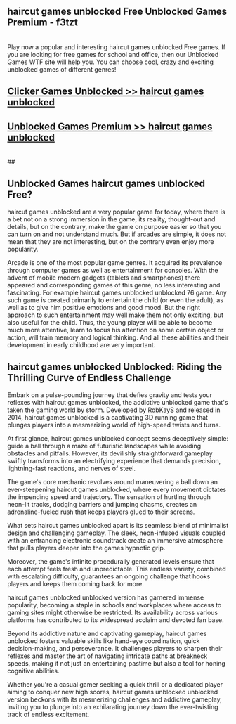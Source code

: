 ## haircut games unblocked Free Unblocked Games Premium - f3tzt <br>
<br>
Play now a popular and interesting haircut games unblocked Free games. If you are looking for free games for school and office, then our Unblocked Games WTF site will help you. You can choose cool, crazy and exciting unblocked games of different genres!


##  [Clicker Games Unblocked >> haircut games unblocked](http://freeplayer.one?title=haircut_games_unblocked&ref=05)

##  [Unblocked Games Premium >> haircut games unblocked](http://freeplayer.one?title=haircut_games_unblocked&ref=05)
  <br>
  ##



## Unblocked Games haircut games unblocked Free?

haircut games unblocked are a very popular game for today, where there is a bet not on a strong immersion in the game, its reality, thought-out and details, but on the contrary, make the game on purpose easier so that you can turn on and not understand much. But if arcades are simple, it does not mean that they are not interesting, but on the contrary even enjoy more popularity.

Arcade is one of the most popular game genres. It acquired its prevalence through computer games as well as entertainment for consoles. With the advent of mobile modern gadgets (tablets and smartphones) there appeared and corresponding games of this genre, no less interesting and fascinating. For example haircut games unblocked unblocked 76 game. Any such game is created primarily to entertain the child (or even the adult), as well as to give him positive emotions and good mood. But the right approach to such entertainment may well make them not only exciting, but also useful for the child. Thus, the young player will be able to become much more attentive, learn to focus his attention on some certain object or action, will train memory and logical thinking. And all these abilities and their development in early childhood are very important.

##  haircut games unblocked Unblocked: Riding the Thrilling Curve of Endless Challenge

Embark on a pulse-pounding journey that defies gravity and tests your reflexes with haircut games unblocked, the addictive unblocked game that's taken the gaming world by storm. Developed by RobKayS and released in 2014, haircut games unblocked is a captivating 3D running game that plunges players into a mesmerizing world of high-speed twists and turns.

At first glance, haircut games unblocked concept seems deceptively simple: guide a ball through a maze of futuristic landscapes while avoiding obstacles and pitfalls. However, its devilishly straightforward gameplay swiftly transforms into an electrifying experience that demands precision, lightning-fast reactions, and nerves of steel.

The game's core mechanic revolves around maneuvering a ball down an ever-steepening haircut games unblocked, where every movement dictates the impending speed and trajectory. The sensation of hurtling through neon-lit tracks, dodging barriers and jumping chasms, creates an adrenaline-fueled rush that keeps players glued to their screens.

What sets haircut games unblocked apart is its seamless blend of minimalist design and challenging gameplay. The sleek, neon-infused visuals coupled with an entrancing electronic soundtrack create an immersive atmosphere that pulls players deeper into the games hypnotic grip.

Moreover, the game's infinite procedurally generated levels ensure that each attempt feels fresh and unpredictable. This endless variety, combined with escalating difficulty, guarantees an ongoing challenge that hooks players and keeps them coming back for more.

haircut games unblocked unblocked version has garnered immense popularity, becoming a staple in schools and workplaces where access to gaming sites might otherwise be restricted. Its availability across various platforms has contributed to its widespread acclaim and devoted fan base.

Beyond its addictive nature and captivating gameplay, haircut games unblocked fosters valuable skills like hand-eye coordination, quick decision-making, and perseverance. It challenges players to sharpen their reflexes and master the art of navigating intricate paths at breakneck speeds, making it not just an entertaining pastime but also a tool for honing cognitive abilities.

Whether you're a casual gamer seeking a quick thrill or a dedicated player aiming to conquer new high scores, haircut games unblocked unblocked version beckons with its mesmerizing challenges and addictive gameplay, inviting you to plunge into an exhilarating journey down the ever-twisting track of endless excitement.